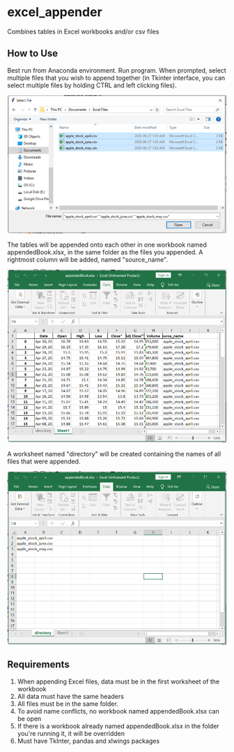 # excel_appender
Combines tables in Excel workbooks and/or csv files

## How to Use
Best run from Anaconda environment. Run program. When prompted, select multiple files that you wish to append together (in Tkinter interface, you can select multiple files by holding CTRL and left clicking files). 

![file selection image](https://github.com/alecmmm/excel_appender/blob/master/images/select_files.PNG "Selecting files")

The tables will be appended onto each other in one workbook named appendedBook.xlsx, in the same folder as the files you appended. A rightmost column will be added, named "source_name". 

![appended files image](https://github.com/alecmmm/excel_appender/blob/master/images/appended.PNG "Appended files")

A worksheet named "directory" will be created containing the names of all files that were appended.

![directory image](https://github.com/alecmmm/excel_appender/blob/master/images/directory.PNG "Directory")

## Requirements
1. When appending Excel files, data must be in the first worksheet of the workbook
2. All data must have the same headers
3. All files must be in the same folder.
4. To avoid name conflicts, no workbook named appendedBook.xlsx can be open
5. If there is a workbook already named appendedBook.xlsx in 
   the folder you're running it, it will be 
   overridden
6. Must have TkInter, pandas and xlwings packages
